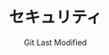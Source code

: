 ---
title: セキュリティ
date: Git Last Modified
url: /security/
id: securityfolder
lang: ja
order: 500
---